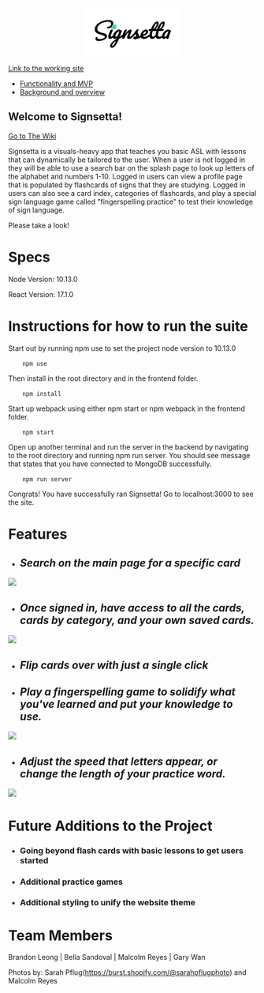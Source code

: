 <p align="center"> <img src="./frontend/src/images/mern-logo-1-whitebackground.png" /> </p>

[Link to the working site](https://signsetta.herokuapp.com/#/)

- [Functionality and MVP](https://github.com/spacepumpkin/Signsetta/wiki/Functionality-and-MVP)
- [Background and overview](https://github.com/spacepumpkin/Signsetta/wiki/Background-and-Overview)
	
## Welcome to Signsetta!
[Go to The Wiki](https://github.com/spacepumpkin/Signsetta/wiki)

Signsetta is a visuals-heavy app that teaches you basic ASL with lessons that can dynamically be tailored to the user. When a user is not logged in they will be able to use a search bar on the splash page to look up letters of the alphabet and numbers 1-10. Logged in users can view a profile page that is populated by flashcards of signs that they are studying. Logged in users can also see a card index, categories of flashcards, and play a special sign language game called "fingerspelling practice" to test their knowledge of sign language.

Please take a look!

Specs
=============

Node Version: 10.13.0

React Version: 17.1.0

Instructions for how to run the suite
=============

Start out by running npm use to set the project node version to 10.13.0

        npm use

Then install in the root directory and in the frontend folder.

        npm install
        
Start up webpack using either npm start or npm webpack in the frontend folder.

        npm start

Open up another terminal and run the server in the backend by navigating to the root directory and running npm run server. You should see message that states that you have connected to MongoDB successfully.

        npm run server

Congrats! You have successfully ran Signsetta! Go to localhost:3000 to see the site.

Features
=============
- ## _Search on the main page for a specific card_
![](./gifs/signsetta-search-1.gif)
- ## _Once signed in, have access to all the cards, cards by category, and your own saved cards._
![](./gifs/signsetta-cards-2.gif)
- ## _Flip cards over with just a single click_
- ## _Play a fingerspelling game to solidify what you've learned and put your knowledge to use._
![](./gifs/signsetta-game-1.gif)
- ## _Adjust the speed that letters appear, or change the length of your practice word._
![](./gifs/signsetta-game-2.gif)


Future Additions to the Project
=============
- ### Going beyond flash cards with basic lessons to get users started
- ### Additional practice games
- ### Additional styling to unify the website theme

Team Members
=============
Brandon Leong | Bella Sandoval | Malcolm Reyes | Gary Wan


Photos by: Sarah Pflug(https://burst.shopify.com/@sarahpflugphoto) and Malcolm Reyes

